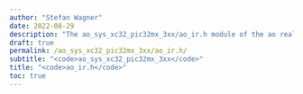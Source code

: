 ```yaml
---
author: "Stefan Wagner"
date: 2022-08-29
description: "The ao_sys_xc32_pic32mx_3xx/ao_ir.h module of the ao real-time operating system."
draft: true
permalink: /ao_sys_xc32_pic32mx_3xx/ao_ir.h/ 
subtitle: "<code>ao_sys_xc32_pic32mx_3xx</code>"
title: "<code>ao_ir.h</code>"
toc: true
---
```


